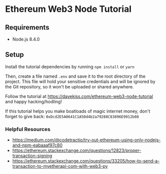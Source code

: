 # Ethereum Web3 Node Tutorial

## Requirements

- Node.js 8.4.0

## Setup

Install the tutorial dependencies by running `npm install` or `yarn`

Then, create a file named `.env` and save it to the root directory of the project. This file will hold your sensitive credentials and will be ignored by the Git repository, so it won't be uploaded or shared anywhere.

Follow the tutorial at https://davekiss.com/ethereum-web3-node-tutorial and happy hacking/hodling!

If this tutorial helps you make boatloads of magic internet money, don't forget to give back: `0xDcd2E5A0641C1A50d4b2a79288C83896E9912b08`

### Helpful Resources

- https://medium.com/@codetractio/try-out-ethereum-using-only-nodejs-and-npm-eabaaaf97c80
- https://ethereum.stackexchange.com/questions/12823/proper-transaction-signing
- https://ethereum.stackexchange.com/questions/33205/how-to-send-a-transaction-to-myetherapi-com-with-web3-py
